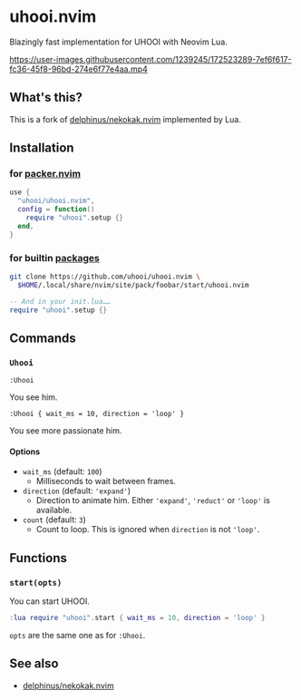 # uhooi.nvim

Blazingly fast implementation for UHOOI with Neovim Lua.

https://user-images.githubusercontent.com/1239245/172523289-7ef6f617-fc36-45f8-96bd-274e6f77e4aa.mp4

## What's this?

This is a fork of [delphinus/nekokak.nvim][] implemented by Lua.

[delphinus/nekokak.nvim]: https://github.com/delphinus/nekokak.nvim

## Installation

### for [packer.nvim][]

```lua
use {
  "uhooi/uhooi.nvim",
  config = function()
    require "uhooi".setup {}
  end,
}
```

[packer.nvim]: https://github.com/wbthomason/packer.nvim

### for builtin [packages][]

```sh
git clone https://github.com/uhooi/uhooi.nvim \
  $HOME/.local/share/nvim/site/pack/foobar/start/uhooi.nvim
```

```lua
-- And in your init.lua……
require "uhooi".setup {}
```

[packages]: https://neovim.io/doc/user/repeat.html#packages

## Commands

### `Uhooi`

```vim
:Uhooi
```

You see him.

```vim
:Uhooi { wait_ms = 10, direction = 'loop' }
```

You see more passionate him.

#### Options

* `wait_ms` (default: `100`)
  - Milliseconds to wait between frames.
* `direction` (default: `'expand'`)
  - Direction to animate him. Either `'expand'`, `'reduct'` or `'loop'` is available.
* `count` (default: `3`)
  - Count to loop. This is ignored when `direction` is not `'loop'`.

## Functions

### `start(opts)`

You can start UHOOI.

```lua
:lua require "uhooi".start { wait_ms = 10, direction = 'loop' }
```

`opts` are the same one as for `:Uhooi`.

## See also

* [delphinus/nekokak.nvim][]
